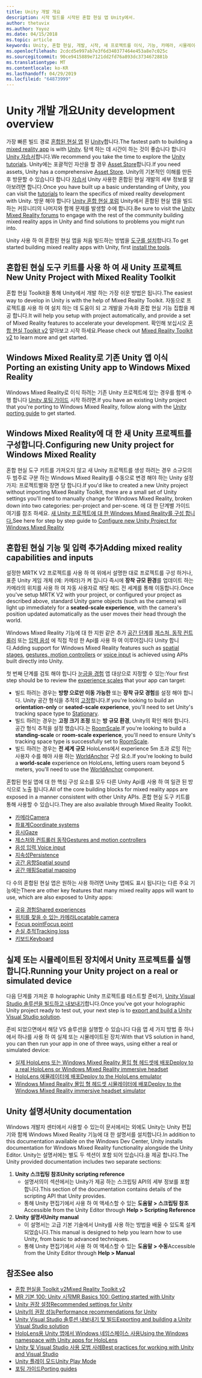 ```yaml
---
title: Unity 개발 개요
description: 시작 빌드를 시작된 혼합 현실 앱 Unity에서.
author: thetuvix
ms.author: Yoyoz
ms.date: 04/15/2018
ms.topic: article
keywords: Unity, 혼합 현실, 개발, 시작, 새 프로젝트를 이식, 기능, 카메라, 시뮬레이션, 에뮬레이션, 설명서
ms.openlocfilehash: 2cdcd5e997ab7e3f6d340377464e453a8e7c025c
ms.sourcegitcommit: 90ce9415889e7121dd2fd76a893dc3734672881b
ms.translationtype: MT
ms.contentlocale: ko-KR
ms.lasthandoff: 04/29/2019
ms.locfileid: "64873999"
---
```

# <a name="unity-development-overview"></a><span data-ttu-id="a6652-104">Unity 개발 개요</span><span class="sxs-lookup"><span data-stu-id="a6652-104">Unity development overview</span></span>

<span data-ttu-id="a6652-105">가장 빠른 빌드 경로 [혼합된 현실 앱](app-views.md) 된 [Unity](http://aka.ms/HoloLensUnity)합니다.</span><span class="sxs-lookup"><span data-stu-id="a6652-105">The fastest path to building a [mixed reality app](app-views.md) is with [Unity](http://aka.ms/HoloLensUnity).</span></span> <span data-ttu-id="a6652-106">탐색 하는 데 시간이 하는 것이 좋습니다 합니다 [Unity 자습서](https://unity3d.com/learn/tutorials)합니다.</span><span class="sxs-lookup"><span data-stu-id="a6652-106">We recommend you take the time to explore the [Unity tutorials](https://unity3d.com/learn/tutorials).</span></span> <span data-ttu-id="a6652-107">Unity에는 포괄적인 자산을 할 경우 [Asset Store](https://www.assetstore.unity3d.com/)합니다.</span><span class="sxs-lookup"><span data-stu-id="a6652-107">If you need assets, Unity has a comprehensive [Asset Store](https://www.assetstore.unity3d.com/).</span></span> <span data-ttu-id="a6652-108">Unity의 기본적인 이해를 만든 후 방문할 수 있습니다 합니다 [자습서](tutorials.md) Unity 사용한 혼합된 현실 개발의 세부 정보를 알아보려면 합니다.</span><span class="sxs-lookup"><span data-stu-id="a6652-108">Once you have built up a basic understanding of Unity, you can visit the [tutorials](tutorials.md) to learn the specifics of mixed reality development with Unity.</span></span> <span data-ttu-id="a6652-109">방문 해야 합니다 [Unity 혼합 현실 포럼](http://forum.unity3d.com/forums/hololens.102/) Unity에서 혼합된 현실 앱을 빌드하는 커뮤니티의 나머지와 함께 문제를 발생할 수에 합니다.</span><span class="sxs-lookup"><span data-stu-id="a6652-109">Be sure to visit the [Unity Mixed Reality forums](http://forum.unity3d.com/forums/hololens.102/) to engage with the rest of the community building mixed reality apps in Unity and find solutions to problems you might run into.</span></span>


<span data-ttu-id="a6652-110">Unity 사용 하 여 혼합된 현실 앱을 처음 빌드하는 방법을 [도구를 설치](install-the-tools.md)합니다.</span><span class="sxs-lookup"><span data-stu-id="a6652-110">To get started building mixed reality apps with Unity, first [install the tools](install-the-tools.md).</span></span> 

## <a name="new-unity-project-with-mixed-reality-toolkit"></a><span data-ttu-id="a6652-111">혼합된 현실 도구 키트를 사용 하 여 새 Unity 프로젝트</span><span class="sxs-lookup"><span data-stu-id="a6652-111">New Unity Project with Mixed Reality Toolkit</span></span> 

<span data-ttu-id="a6652-112">혼합 현실 Toolkit을 통해 Unity에서 개발 하는 가장 쉬운 방법은 됩니다.</span><span class="sxs-lookup"><span data-stu-id="a6652-112">The easiest way to develop in Unity is with the help of Mixed Reality Toolkit.</span></span> <span data-ttu-id="a6652-113">자동으로 프로젝트를 사용 하 여 설치 하는 데 도움이 되 고 개발을 가속화 혼합 현실 기능 집합을 제공 합니다.</span><span class="sxs-lookup"><span data-stu-id="a6652-113">It will help you setup with project automatically, and provide a set of Mixed Reality features to accelerate your development.</span></span> <span data-ttu-id="a6652-114">확인해 보십시오 [혼합 현실 Toolkit v2](mrtk-getting-started.md) 알아보고 시작 하세요.</span><span class="sxs-lookup"><span data-stu-id="a6652-114">Please check out [Mixed Reality Toolkit v2](mrtk-getting-started.md) to learn more and get started.</span></span> 

## <a name="porting-an-existing-unity-app-to-windows-mixed-reality"></a><span data-ttu-id="a6652-115">Windows Mixed Reality로 기존 Unity 앱 이식</span><span class="sxs-lookup"><span data-stu-id="a6652-115">Porting an existing Unity app to Windows Mixed Reality</span></span>

<span data-ttu-id="a6652-116">Windows Mixed Reality로 이식 하려는 기존 Unity 프로젝트에 있는 경우를 함께 수행 합니다 [Unity 포팅 가이드](porting-guides.md) 시작 하려면.</span><span class="sxs-lookup"><span data-stu-id="a6652-116">If you have an existing Unity project that you're porting to Windows Mixed Reality, follow along with the [Unity porting guide](porting-guides.md) to get started.</span></span>

## <a name="configuring-new-unity-project-for-windows-mixed-reality"></a><span data-ttu-id="a6652-117">Windows Mixed Reality에 대 한 새 Unity 프로젝트를 구성합니다.</span><span class="sxs-lookup"><span data-stu-id="a6652-117">Configuring new Unity project for Windows Mixed Reality</span></span>

<span data-ttu-id="a6652-118">혼합 현실 도구 키트를 가져오지 않고 새 Unity 프로젝트를 생성 하려는 경우 소규모의 두 범주로 구분 하는 Windows Mixed Reality를 수동으로 변경 해야 하는 Unity 설정 가지: 프로젝트별와 장면 당 합니다.</span><span class="sxs-lookup"><span data-stu-id="a6652-118">If you'd like to created a new Unity project without importing Mixed Reality Toolkit, there are a small set of Unity settings you'll need to manually change for Windows Mixed Reality, broken down into two categories: per-project and per-scene.</span></span> <span data-ttu-id="a6652-119">에 대 한 단계별 가이드 여기를 참조 하세요. [새 Unity 프로젝트에 대 한 Windows Mixed Reality를 구성 합니다.](Configure-Unity-Project.md)</span><span class="sxs-lookup"><span data-stu-id="a6652-119">See here for step by step guide to [Configure new Unity Project for Windows Mixed Reality](Configure-Unity-Project.md)</span></span>

## <a name="adding-mixed-reality-capabilities-and-inputs"></a><span data-ttu-id="a6652-120">혼합된 현실 기능 및 입력 추가</span><span class="sxs-lookup"><span data-stu-id="a6652-120">Adding mixed reality capabilities and inputs</span></span>

<span data-ttu-id="a6652-121">설정한 MRTK V2 프로젝트를 사용 하 여 위에서 설명한 대로 프로젝트를 구성 하거나, 표준 Unity 게임 개체 (예: 카메라)가 켜 집니다 즉시에 **장착 규모 환경**를 업데이트 하는 카메라의 위치를 사용 하 여 자동 사용자로 해당 헤드 전 세계를 통해 이동합니다.</span><span class="sxs-lookup"><span data-stu-id="a6652-121">Once you've setup MRTK V2 with your project, or configured your project as described above, standard Unity game objects (such as the camera) will light up immediately for a **seated-scale experience**, with the camera's position updated automatically as the user moves their head through the world.</span></span>

<span data-ttu-id="a6652-122">Windows Mixed Reality 기능에 대 한 지원 같은 추가 [공간 단계](coordinate-systems.md#spatial-coordinate-systems)를 [제스처, 동작 컨트롤러](gestures-and-motion-controllers-in-unity.md) 또는 [입력 음성](voice-input-in-unity.md) 에 직접 작성 한 Api를 사용 하 여 이루어집니다 Unity 합니다.</span><span class="sxs-lookup"><span data-stu-id="a6652-122">Adding support for Windows Mixed Reality features such as [spatial stages](coordinate-systems.md#spatial-coordinate-systems), [gestures, motion controllers](gestures-and-motion-controllers-in-unity.md) or [voice input](voice-input-in-unity.md) is achieved using APIs built directly into Unity.</span></span> 

<span data-ttu-id="a6652-123">첫 번째 단계를 검토 해야 합니다 [눈금을 경험](coordinate-systems.md) 앱 대상으로 지정할 수 있는:</span><span class="sxs-lookup"><span data-stu-id="a6652-123">Your first step should be to review the [experience scales](coordinate-systems.md) that your app can target:</span></span>
* <span data-ttu-id="a6652-124">빌드 하려는 경우는 **방향 으로만 이동 가능한** 또는 **장착 규모 경험**를 설정 해야 합니다. Unity 공간 형식을 추적의 [고정](coordinate-systems-in-unity.md#building-an-orientation-only-or-seated-scale-experience)합니다.</span><span class="sxs-lookup"><span data-stu-id="a6652-124">If you're looking to build an **orientation-only** or **seated-scale experience**, you'll need to set Unity's tracking space type to [Stationary](coordinate-systems-in-unity.md#building-an-orientation-only-or-seated-scale-experience).</span></span>
* <span data-ttu-id="a6652-125">빌드 하려는 경우는 **고정 크기 조정** 또는 **방 규모 환경**, Unity의 확인 해야 합니다. 공간 형식 추적을 설정 했습니다.는 [RoomScale](coordinate-systems-in-unity.md#building-an-orientation-only-or-seated-scale-experience).</span><span class="sxs-lookup"><span data-stu-id="a6652-125">If you're looking to build a **standing-scale** or **room-scale experience**, you'll need to ensure Unity's tracking space type is successfully set to [RoomScale](coordinate-systems-in-unity.md#building-an-orientation-only-or-seated-scale-experience).</span></span>
* <span data-ttu-id="a6652-126">빌드 하려는 경우는 **전 세계 규모** HoloLens에서 experience 5m 초과 로밍 하는 사용자 수를 해야 사용 하는 [WorldAnchor](coordinate-systems-in-unity.md#building-a-world-scale-experience) 구성 요소.</span><span class="sxs-lookup"><span data-stu-id="a6652-126">If you're looking to build a **world-scale** experience on HoloLens, letting users roam beyond 5 meters, you'll need to use the [WorldAnchor](coordinate-systems-in-unity.md#building-a-world-scale-experience) component.</span></span>

<span data-ttu-id="a6652-127">혼합된 현실 앱에 대 한 핵심 구성 요소를 모두 다른 Unity Api를 사용 하 여 일관 된 방식으로 노출 됩니다.</span><span class="sxs-lookup"><span data-stu-id="a6652-127">All of the core building blocks for mixed reality apps are exposed in a manner consistent with other Unity APIs.</span></span> <span data-ttu-id="a6652-128">혼합 현실 도구 키트를 통해 사용할 수 있습니다.</span><span class="sxs-lookup"><span data-stu-id="a6652-128">They are also available through Mixed Reality Toolkit.</span></span>
* [<span data-ttu-id="a6652-129">카메라</span><span class="sxs-lookup"><span data-stu-id="a6652-129">Camera</span></span>](camera-in-unity.md)
* [<span data-ttu-id="a6652-130">좌표계</span><span class="sxs-lookup"><span data-stu-id="a6652-130">Coordinate systems</span></span>](coordinate-systems-in-unity.md)
* [<span data-ttu-id="a6652-131">응시</span><span class="sxs-lookup"><span data-stu-id="a6652-131">Gaze</span></span>](gaze-in-unity.md)
* [<span data-ttu-id="a6652-132">제스처와 컨트롤러 동작</span><span class="sxs-lookup"><span data-stu-id="a6652-132">Gestures and motion controllers</span></span>](gestures-and-motion-controllers-in-unity.md)
* [<span data-ttu-id="a6652-133">음성 입력 </span><span class="sxs-lookup"><span data-stu-id="a6652-133">Voice input</span></span>](voice-input-in-unity.md)
* [<span data-ttu-id="a6652-134">지속성</span><span class="sxs-lookup"><span data-stu-id="a6652-134">Persistence</span></span>](persistence-in-unity.md)
* [<span data-ttu-id="a6652-135">공간 음향</span><span class="sxs-lookup"><span data-stu-id="a6652-135">Spatial sound</span></span>](spatial-sound-in-unity.md)
* [<span data-ttu-id="a6652-136">공간 매핑</span><span class="sxs-lookup"><span data-stu-id="a6652-136">Spatial mapping</span></span>](spatial-mapping-in-unity.md)

<span data-ttu-id="a6652-137">다 수의 혼합된 현실 앱은 원하는 사용 하려면 Unity 앱에도 표시 됩니다는 다른 주요 기능에는</span><span class="sxs-lookup"><span data-stu-id="a6652-137">There are other key features that many mixed reality apps will want to use, which are also exposed to Unity apps:</span></span>
* [<span data-ttu-id="a6652-138">공유 경험</span><span class="sxs-lookup"><span data-stu-id="a6652-138">Shared experiences</span></span>](shared-experiences-in-unity.md)
* [<span data-ttu-id="a6652-139">위치를 찾을 수 있는 카메라</span><span class="sxs-lookup"><span data-stu-id="a6652-139">Locatable camera</span></span>](locatable-camera-in-unity.md)
* [<span data-ttu-id="a6652-140">Focus point</span><span class="sxs-lookup"><span data-stu-id="a6652-140">Focus point</span></span>](focus-point-in-unity.md)
* [<span data-ttu-id="a6652-141">손실 추적</span><span class="sxs-lookup"><span data-stu-id="a6652-141">Tracking loss</span></span>](tracking-loss-in-unity.md)
* [<span data-ttu-id="a6652-142">키보드</span><span class="sxs-lookup"><span data-stu-id="a6652-142">Keyboard</span></span>](keyboard-input-in-unity.md)

## <a name="running-your-unity-project-on-a-real-or-simulated-device"></a><span data-ttu-id="a6652-143">실제 또는 시뮬레이트된 장치에서 Unity 프로젝트를 실행합니다.</span><span class="sxs-lookup"><span data-stu-id="a6652-143">Running your Unity project on a real or simulated device</span></span>

<span data-ttu-id="a6652-144">다음 단계를 가져온 후 holographic Unity 프로젝트를 테스트할 준비가, [Unity Visual Studio 솔루션을 빌드하고 내보내기](exporting-and-building-a-unity-visual-studio-solution.md)합니다.</span><span class="sxs-lookup"><span data-stu-id="a6652-144">Once you've got your holographic Unity project ready to test out, your next step is to [export and build a Unity Visual Studio solution](exporting-and-building-a-unity-visual-studio-solution.md).</span></span>

<span data-ttu-id="a6652-145">준비 되었으면에서 해당 VS 솔루션을 실행할 수 있습니다 다음 앱 세 가지 방법 중 하나에서 하나를 사용 하 여 실제 또는 시뮬레이트된 장치:</span><span class="sxs-lookup"><span data-stu-id="a6652-145">With that VS solution in hand, you can then run your app in one of three ways, using either a real or simulated device:</span></span>
* [<span data-ttu-id="a6652-146">실제 HoloLens 또는 Windows Mixed Reality 몰입 형 헤드셋에 배포</span><span class="sxs-lookup"><span data-stu-id="a6652-146">Deploy to a real HoloLens or Windows Mixed Reality immersive headset</span></span>](using-visual-studio.md)
* [<span data-ttu-id="a6652-147">HoloLens 에뮬레이터에 배포</span><span class="sxs-lookup"><span data-stu-id="a6652-147">Deploy to the HoloLens emulator</span></span>](using-the-hololens-emulator.md)
* [<span data-ttu-id="a6652-148">Windows Mixed Reality 몰입 형 헤드셋 시뮬레이터에 배포</span><span class="sxs-lookup"><span data-stu-id="a6652-148">Deploy to the Windows Mixed Reality immersive headset simulator</span></span>](using-the-windows-mixed-reality-simulator.md)

## <a name="unity-documentation"></a><span data-ttu-id="a6652-149">Unity 설명서</span><span class="sxs-lookup"><span data-stu-id="a6652-149">Unity documentation</span></span>

<span data-ttu-id="a6652-150">Windows 개발자 센터에서 사용할 수 있는이 문서에서는 외에도 Unity는 Unity 편집기와 함께 Windows Mixed Reality 기능에 대 한 설명서를 설치합니다.</span><span class="sxs-lookup"><span data-stu-id="a6652-150">In addition to this documentation available on the Windows Dev Center, Unity installs documentation for Windows Mixed Reality functionality alongside the Unity Editor.</span></span> <span data-ttu-id="a6652-151">Unity는 설명서에는 별도 두 섹션이 포함 되어 있습니다.을 제공 합니다.</span><span class="sxs-lookup"><span data-stu-id="a6652-151">The Unity provided documentation includes two separate sections:</span></span>
1. <span data-ttu-id="a6652-152">**Unity 스크립팅 참조**</span><span class="sxs-lookup"><span data-stu-id="a6652-152">**Unity scripting reference**</span></span>
    * <span data-ttu-id="a6652-153">설명서의이 섹션에서는 Unity가 제공 하는 스크립팅 API의 세부 정보를 포함 합니다.</span><span class="sxs-lookup"><span data-stu-id="a6652-153">This section of the documentation contains details of the scripting API that Unity provides.</span></span>
    * <span data-ttu-id="a6652-154">통해 Unity 편집기에서 사용 하 여 액세스할 수 있는 **도움말 > 스크립팅 참조**</span><span class="sxs-lookup"><span data-stu-id="a6652-154">Accessible from the Unity Editor through **Help > Scripting Reference**</span></span>
2. <span data-ttu-id="a6652-155">**Unity 설명서**</span><span class="sxs-lookup"><span data-stu-id="a6652-155">**Unity manual**</span></span>
    * <span data-ttu-id="a6652-156">이 설명서는 고급 기본 기술에서 Unity를 사용 하는 방법을 배울 수 있도록 설계 되었습니다.</span><span class="sxs-lookup"><span data-stu-id="a6652-156">This manual is designed to help you learn how to use Unity, from basic to advanced techniques.</span></span>
    * <span data-ttu-id="a6652-157">통해 Unity 편집기에서 사용 하 여 액세스할 수 있는 **도움말 > 수동**</span><span class="sxs-lookup"><span data-stu-id="a6652-157">Accessible from the Unity Editor through **Help > Manual**</span></span>

## <a name="see-also"></a><span data-ttu-id="a6652-158">참조</span><span class="sxs-lookup"><span data-stu-id="a6652-158">See also</span></span>
* [<span data-ttu-id="a6652-159">혼합 현실을 Toolkit v2</span><span class="sxs-lookup"><span data-stu-id="a6652-159">Mixed Reality Toolkit v2</span></span>](mrtk-getting-started.md)
* [<span data-ttu-id="a6652-160">MR 기본 100: Unity 시작</span><span class="sxs-lookup"><span data-stu-id="a6652-160">MR Basics 100: Getting started with Unity</span></span>](holograms-100.md)
* [<span data-ttu-id="a6652-161">Unity 권장 설정</span><span class="sxs-lookup"><span data-stu-id="a6652-161">Recommended settings for Unity</span></span>](recommended-settings-for-unity.md)
* [<span data-ttu-id="a6652-162">Unity의 권장 성능</span><span class="sxs-lookup"><span data-stu-id="a6652-162">Performance recommendations for Unity</span></span>](performance-recommendations-for-unity.md)
* [<span data-ttu-id="a6652-163">Unity Visual Studio 솔루션 내보내기 및 빌드</span><span class="sxs-lookup"><span data-stu-id="a6652-163">Exporting and building a Unity Visual Studio solution</span></span>](exporting-and-building-a-unity-visual-studio-solution.md)
* [<span data-ttu-id="a6652-164">HoloLens용 Unity 앱에서 Windows 네임스페이스 사용</span><span class="sxs-lookup"><span data-stu-id="a6652-164">Using the Windows namespace with Unity apps for HoloLens</span></span>](using-the-windows-namespace-with-unity-apps-for-hololens.md)
* [<span data-ttu-id="a6652-165">Unity 및 Visual Studio 사용 모범 사례</span><span class="sxs-lookup"><span data-stu-id="a6652-165">Best practices for working with Unity and Visual Studio</span></span>](best-practices-for-working-with-unity-and-visual-studio.md)
* [<span data-ttu-id="a6652-166">Unity 플레이 모드</span><span class="sxs-lookup"><span data-stu-id="a6652-166">Unity Play Mode</span></span>](unity-play-mode.md)
* [<span data-ttu-id="a6652-167">포팅 가이드</span><span class="sxs-lookup"><span data-stu-id="a6652-167">Porting guides</span></span>](porting-guides.md)
